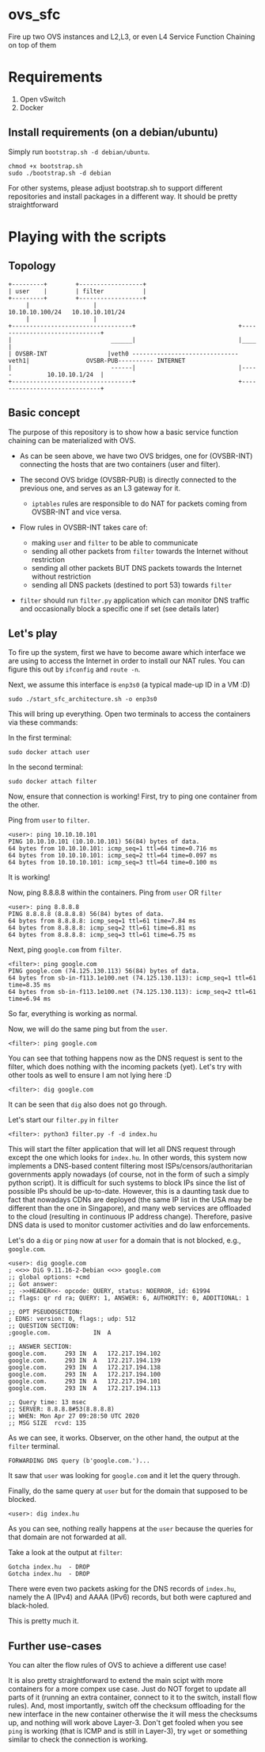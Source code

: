 # ovs_sfc
Fire up two OVS instances and L2,L3, or even L4 Service Function Chaining on top of them

# Requirements
1) Open vSwitch
2) Docker

## Install requirements (on a debian/ubuntu)
Simply run `bootstrap.sh -d debian/ubuntu`.
```
chmod +x bootstrap.sh
sudo ./bootstrap.sh -d debian
```
For other systems, please adjust bootstrap.sh to support different repositories and install packages in a different way. It should be pretty straightforward


# Playing with the scripts
## Topology
```
+---------+        +------------------+
| user    |        | filter           |
+---------+        +------------------+
     |                  |            
10.10.10.100/24   10.10.10.101/24   
     |                  |          
+----------------------------------+                             +------------------------------+
|                            ______|                             |____                          |
| OVSBR-INT                 |veth0 ------------------------------veth1|                OVSBR-PUB---------- INTERNET
|                            ------|                             |-----          10.10.10.1/24  |
+----------------------------------+                             +------------------------------+
```

## Basic concept
The purpose of this repository is to show how a basic service function chaining can be materialized with OVS.

- As can be seen above, we have two OVS bridges, one for (OVSBR-INT) connecting the hosts that are two containers (user and filter).

- The second OVS bridge (OVSBR-PUB) is directly connected to the previous one, and serves as an L3 gateway for it.

  - `iptables` rules are responsible to do NAT for packets coming from OVSBR-INT and vice versa.

- Flow rules in OVSBR-INT takes care of: 
  - making `user` and `filter` to be able to communicate
  - sending all other packets from `filter` towards the Internet without restriction
  - sending all other packets BUT DNS packets towards the Internet without restriction
  - sending all DNS packets (destined to port 53) towards `filter`

- `filter` should run `filter.py` application which can monitor DNS traffic and occasionally block a specific one if set (see details later)

## Let's play
To fire up the system, first we have to become aware which interface we are using to access the Internet in order to install our NAT rules.
You can figure this out by `ifconfig` and `route -n`. 

Next, we assume this interface is `enp3s0` (a typical made-up ID in a VM :D)
```
sudo ./start_sfc_architecture.sh -o enp3s0
```
This will bring up everything.
Open two terminals to access the containers via these commands:

In the first terminal:
```
sudo docker attach user
```
In the second terminal:
```
sudo docker attach filter
```

Now, ensure that connection is working! First, try to ping one container from the other.

Ping from `user` to `filter`.
```
<user>: ping 10.10.10.101
PING 10.10.10.101 (10.10.10.101) 56(84) bytes of data.
64 bytes from 10.10.10.101: icmp_seq=1 ttl=64 time=0.716 ms
64 bytes from 10.10.10.101: icmp_seq=2 ttl=64 time=0.097 ms
64 bytes from 10.10.10.101: icmp_seq=3 ttl=64 time=0.100 ms
```
It is working!

Now, ping 8.8.8.8 within the containers.
Ping from `user` OR `filter`
```
<user>: ping 8.8.8.8
PING 8.8.8.8 (8.8.8.8) 56(84) bytes of data.
64 bytes from 8.8.8.8: icmp_seq=1 ttl=61 time=7.84 ms
64 bytes from 8.8.8.8: icmp_seq=2 ttl=61 time=6.81 ms
64 bytes from 8.8.8.8: icmp_seq=3 ttl=61 time=6.75 ms
```

Next, ping `google.com` from `filter`.
```
<filter>: ping google.com
PING google.com (74.125.130.113) 56(84) bytes of data.
64 bytes from sb-in-f113.1e100.net (74.125.130.113): icmp_seq=1 ttl=61 time=8.35 ms
64 bytes from sb-in-f113.1e100.net (74.125.130.113): icmp_seq=2 ttl=61 time=6.94 ms
```

So far, everything is working as normal.

Now, we will do the same ping but from the `user`.
```
<filter>: ping google.com
```
You can see that tothing happens now as the DNS request is sent to the filter, which does nothing with the incoming packets (yet).
Let's try with other tools as well to ensure I am not lying here :D
```
<filter>: dig google.com
```
It can be seen that `dig` also does not go through.


Let's start our `filter.py` in `filter`
```
<filter>: python3 filter.py -f -d index.hu
```
This will start the filter application that will let all DNS request through except the one which looks for `index.hu`.
In other words, this system now implements a DNS-based content filtering most ISPs/censors/authoritarian governments apply nowadays (of course, not in the form of such a simply python script).
It is difficult for such systems to block IPs since the list of possible IPs should be up-to-date. 
However, this is a daunting task due to fact that nowadays CDNs are deployed (the same IP list in the USA may be different than the one in Singapore), and many web services are offloaded to the cloud (resulting in continuous IP address change).
Therefore, pasive DNS data is used to monitor customer activities and do law enforcements.

Let's do a `dig` or `ping` now at `user` for a domain that is not blocked, e.g., `google.com`.
```
<user>: dig google.com
; <<>> DiG 9.11.16-2-Debian <<>> google.com
;; global options: +cmd
;; Got answer:
;; ->>HEADER<<- opcode: QUERY, status: NOERROR, id: 61994
;; flags: qr rd ra; QUERY: 1, ANSWER: 6, AUTHORITY: 0, ADDITIONAL: 1

;; OPT PSEUDOSECTION:
; EDNS: version: 0, flags:; udp: 512
;; QUESTION SECTION:
;google.com.			IN	A

;; ANSWER SECTION:
google.com.		293	IN	A	172.217.194.102
google.com.		293	IN	A	172.217.194.139
google.com.		293	IN	A	172.217.194.138
google.com.		293	IN	A	172.217.194.100
google.com.		293	IN	A	172.217.194.101
google.com.		293	IN	A	172.217.194.113

;; Query time: 13 msec
;; SERVER: 8.8.8.8#53(8.8.8.8)
;; WHEN: Mon Apr 27 09:28:50 UTC 2020
;; MSG SIZE  rcvd: 135
```
As we can see, it works. Observer, on the other hand, the output at the `filter` terminal.
```
FORWARDING DNS query (b'google.com.')...
```
It saw that `user` was looking for `google.com` and it let the query through.

Finally, do the same query at `user` but for the domain that supposed to be blocked.
```
<user>: dig index.hu
```
As you can see, nothing really happens at the `user` because the queries for that domain are not forwarded at all.

Take a look at the output at `filter`:
```
Gotcha index.hu  - DROP
Gotcha index.hu  - DROP

```
There were even two packets asking for the DNS records of `index.hu`, namely the A (IPv4) and AAAA (IPv6) records, but both were captured and black-holed.

This is pretty much it.

## Further use-cases
You can alter the flow rules of OVS to achieve a different use case! 

It is also pretty straightforward to extend the main scipt with more containers for a more compex use case.
Just do NOT forget to update all parts of it (running an extra container, connect to it to the switch, install flow rules).
And, most importantly, switch off the checksum offloading for the new interface in the new container otherwise the it will mess the checksums up, and nothing will work above Layer-3. 
Don't get fooled when you see `ping` is working (that is ICMP and is still in Layer-3), try `wget` or something similar to check the connection is working.
